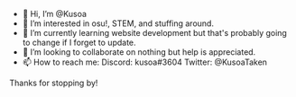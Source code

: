 - 👋 Hi, I’m @Kusoa
- 👀 I’m interested in osu!, STEM, and stuffing around.
- 🌱 I’m currently learning website development but that's probably going to change if I forget to update.
- 💞️ I’m looking to collaborate on nothing but help is appreciated.
- 📫 How to reach me:
Discord: kusoa#3604
Twitter: @KusoaTaken

Thanks for stopping by!

<!---
Kusoa/Kusoa is a ✨ special ✨ repository because its `README.md` (this file) appears on your GitHub profile.
You can click the Preview link to take a look at your changes.
--->
